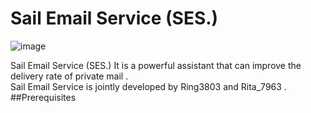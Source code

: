# Sail Email Service (SES.)
![image](https://github.com/Ring3803/ses/blob/main/tlogo.png?raw=true)

Sail Email Service (SES.) It is a powerful assistant that can improve the delivery rate of private mail .<br>
Sail Email Service is jointly developed by Ring3803 and Rita_7963 .<br>
##Prerequisites
